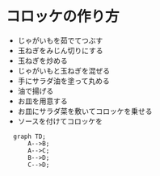 # コロッケの作り方

 * じゃがいもを茹でてつぶす
 * 玉ねぎをみじん切りにする
 * 玉ねぎを炒める
 * じゃがいもと玉ねぎを混ぜる
 * 手にサラダ油を塗って丸める
 * 油で揚げる
 * お皿を用意する
 * お皿にサラダ菜を敷いてコロッケを乗せる
 * ソースを付けてコロッケを

```mermaid
  graph TD;
      A-->B;
      A-->C;
      B-->D;
      C-->D;
```
